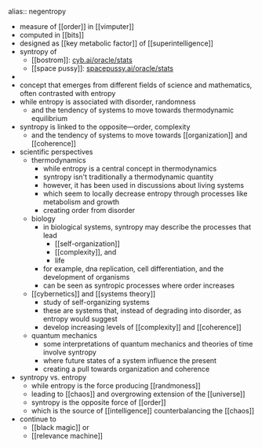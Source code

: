 alias:: negentropy

- measure of [[order]] in [[vimputer]]
- computed in [[bits]]
- designed as [[key metabolic factor]] of [[superintelligence]]
- syntropy of
	- [[bostrom]]: [cyb.ai/oracle/stats](https://cyb.ai/oracle/stats)
	- [[space pussy]]: [spacepussy.ai/oracle/stats](https://spacepussy.ai/oracle/stats)
-
- concept that emerges from different fields of science and mathematics, often contrasted with entropy
- while entropy is associated with disorder, randomness
	- and the tendency of systems to move towards thermodynamic equilibrium
- syntropy is linked to the opposite—order, complexity
	- and the tendency of systems to move towards [[organization]] and [[coherence]]
- scientific perspectives
	- thermodynamics
		- while entropy is a central concept in thermodynamics
		- syntropy isn't traditionally a thermodynamic quantity
		- however, it has been used in discussions about living systems
		- which seem to locally decrease entropy through processes like metabolism and growth
		- creating order from disorder
	- biology
		- in biological systems, syntropy may describe the processes that lead
			- [[self-organization]]
			- [[complexity]], and
			- life
		- for example, dna replication, cell differentiation, and the development of organisms
		- can be seen as syntropic processes where order increases
	- [[cybernetics]] and [[systems theory]]
		- study of self-organizing systems
		- these are systems that, instead of degrading into disorder, as entropy would suggest
		- develop increasing levels of [[complexity]] and [[coherence]]
	- quantum mechanics
		- some interpretations of quantum mechanics and theories of time involve syntropy
		- where future states of a system influence the present
		- creating a pull towards organization and coherence
- syntropy vs. entropy
	- while entropy is the force producing [[randmoness]]
	- leading to [[chaos]] and overgrowing extension of the [[universe]]
	- syntropy is the opposite force of [[order]]
	- which is the source of [[intelligence]] counterbalancing the [[chaos]]
- continue to
	- [[black magic]] or
	- [[relevance machine]]